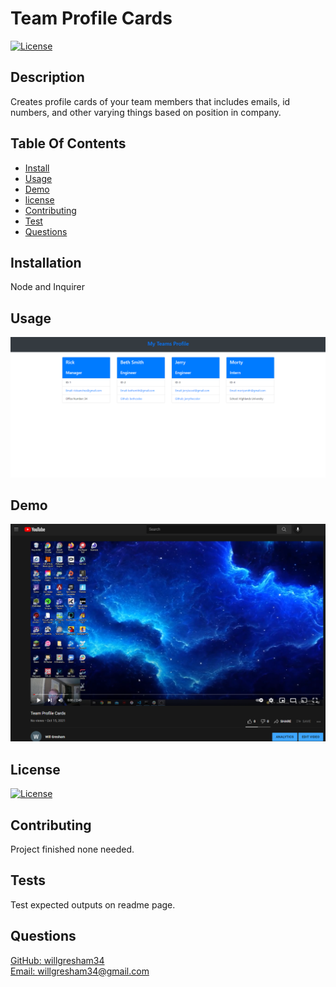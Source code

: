 
# Team Profile Cards
[![License](https://img.shields.io/badge/License-MIT-brightgreen)](https://opensource.org/licenses/MIT)

## Description
Creates profile cards of your team members that includes emails, id numbers, and other varying things based on position in company.

## Table Of Contents
* [Install](#installs)
* [Usage](#usage)
* [Demo](#demo)
* [license](#license)
* [Contributing](#contributing)
* [Test](#test)
* [Questions](#questions)

## Installation
Node and Inquirer

## Usage
![Usage Img](./src/images/HTMLphoto.png)

## Demo
[![Demo Video](./src/images/youtube.png)](https://www.youtube.com/watch?v=3NwTRlxD3FA)
## License 
[![License](https://img.shields.io/badge/License-MIT-brightgreen)](https://opensource.org/licenses/MIT)

## Contributing
Project finished none needed.

## Tests 
Test expected outputs on readme page.

## Questions 
[GitHub: willgresham34](https://github.com/willgresham34) <br> 
[Email: willgresham34@gmail.com](mailto:willgresham34@gmail.com)
    
